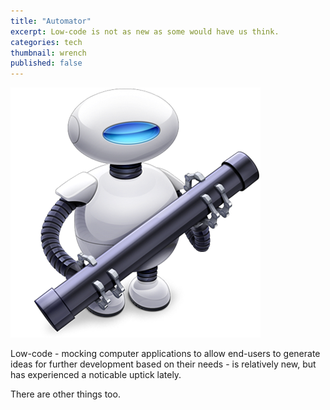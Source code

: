 ```yaml
---
title: "Automator"
excerpt: Low-code is not as new as some would have us think. 
categories: tech
thumbnail: wrench
published: false
---
```


!["Apple Automator"](/images/automator.png)

Low-code - mocking computer applications to allow end-users to generate ideas for further development based on their needs - is relatively new, but has experienced a noticable uptick lately.  

There are other things too.


